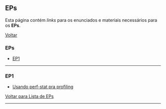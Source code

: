 ## EPs

Esta página contém *links* para os enunciados e materiais necessários para os **EPs**.

[Voltar](./index.html)

### EPs 

- [EP1](#ep1)

---

### EP1 

- [Usando perf-stat pra profiling](https://perf.wiki.kernel.org/index.php/Tutorial#Counting_with_perf_stat)

[Voltar para Lista de EPs](#eps)

---
